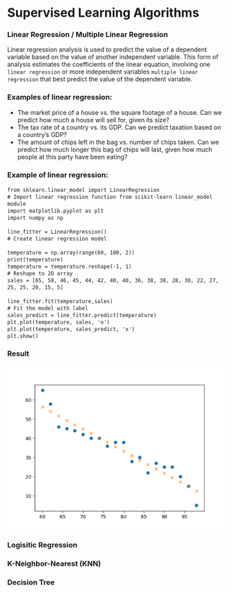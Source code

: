 # Supervised Learning Algorithms

### Linear Regression / Multiple Linear Regression
Linear regression analysis is used to predict the value of a dependent variable based on the value of another independent variable. This form of analysis estimates the coefficients of the linear equation, involving one `linear regression` or more independent variables `multiple linear regression` that best predict the value of the dependent variable.

### Examples of linear regression:

* The market price of a house vs. the square footage of a house. Can we predict how much a house will sell for, given its size?
* The tax rate of a country vs. its GDP. Can we predict taxation based on a country’s GDP?
* The amount of chips left in the bag vs. number of chips taken. Can we predict how much longer this bag of chips will last, given how much people at this party have been eating?

### Example of linear regression:

````
from sklearn.linear_model import LinearRegression                                          # Import linear regression function from scikit-learn linear_model module
import matplotlib.pyplot as plt
import numpy as np

line_fitter = LinearRegression()                                                           # Create linear regression model

temperature = np.array(range(60, 100, 2))
print(temperature)
temperature = temperature.reshape(-1, 1)                                                  # Reshape to 2D array
sales = [65, 58, 46, 45, 44, 42, 40, 40, 36, 38, 38, 28, 30, 22, 27, 25, 25, 20, 15, 5]

line_fitter.fit(temperature,sales)                                                         # Fit the model with label 
sales_predict = line_fitter.predict(temperature) 
plt.plot(temperature, sales, 'o')
plt.plot(temperature, sales_predict, 'x')
plt.show()
````
### Result 
![](/linear_regression_result.png)






### Logisitic Regression

### K-Neighbor-Nearest (KNN)

### Decision Tree



